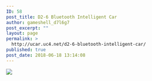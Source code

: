 ```yaml
---
ID: 58
post_title: D2-6 Bluetooth Intelligent Car
author: gameshell_d7l6g7
post_excerpt: ""
layout: page
permalink: >
  http://ucar.uc4.net/d2-6-bluetooth-intelligent-car/
published: true
post_date: 2018-06-18 13:14:08
---
```

<img src="http://ucar.uc4.net/wp-content/uploads/2018/06/DIY-Kits-D2-6-Bluetooth-Remote-Control-Intelligent-Car-Suite-Smart-Tracking-Automobile-Gravity-Sensor-Obstacle.jpg" /></a></div>